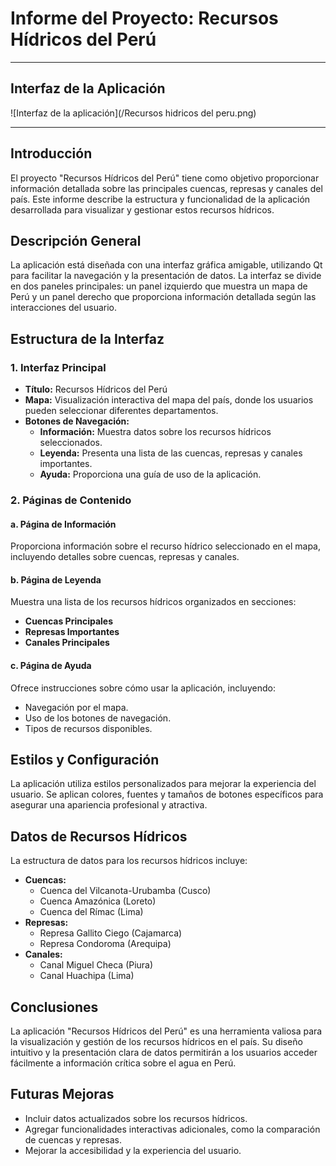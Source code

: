 # Informe del Proyecto: Recursos Hídricos del Perú
---

## Interfaz de la Aplicación
![Interfaz de la aplicación](/Recursos hidricos del peru.png)

---
## Introducción
El proyecto "Recursos Hídricos del Perú" tiene como objetivo proporcionar información detallada sobre las principales cuencas, represas y canales del país. Este informe describe la estructura y funcionalidad de la aplicación desarrollada para visualizar y gestionar estos recursos hídricos.

## Descripción General
La aplicación está diseñada con una interfaz gráfica amigable, utilizando Qt para facilitar la navegación y la presentación de datos. La interfaz se divide en dos paneles principales: un panel izquierdo que muestra un mapa de Perú y un panel derecho que proporciona información detallada según las interacciones del usuario.

## Estructura de la Interfaz

### 1. Interfaz Principal
- **Título:** Recursos Hídricos del Perú
- **Mapa:** Visualización interactiva del mapa del país, donde los usuarios pueden seleccionar diferentes departamentos.
- **Botones de Navegación:**
  - **Información:** Muestra datos sobre los recursos hídricos seleccionados.
  - **Leyenda:** Presenta una lista de las cuencas, represas y canales importantes.
  - **Ayuda:** Proporciona una guía de uso de la aplicación.

### 2. Páginas de Contenido
#### a. Página de Información
Proporciona información sobre el recurso hídrico seleccionado en el mapa, incluyendo detalles sobre cuencas, represas y canales.

#### b. Página de Leyenda
Muestra una lista de los recursos hídricos organizados en secciones:
- **Cuencas Principales**
- **Represas Importantes**
- **Canales Principales**

#### c. Página de Ayuda
Ofrece instrucciones sobre cómo usar la aplicación, incluyendo:
- Navegación por el mapa.
- Uso de los botones de navegación.
- Tipos de recursos disponibles.

## Estilos y Configuración
La aplicación utiliza estilos personalizados para mejorar la experiencia del usuario. Se aplican colores, fuentes y tamaños de botones específicos para asegurar una apariencia profesional y atractiva.

## Datos de Recursos Hídricos
La estructura de datos para los recursos hídricos incluye:
- **Cuencas:**
  - Cuenca del Vilcanota-Urubamba (Cusco)
  - Cuenca Amazónica (Loreto)
  - Cuenca del Rímac (Lima)
- **Represas:**
  - Represa Gallito Ciego (Cajamarca)
  - Represa Condoroma (Arequipa)
- **Canales:**
  - Canal Miguel Checa (Piura)
  - Canal Huachipa (Lima)

## Conclusiones
La aplicación "Recursos Hídricos del Perú" es una herramienta valiosa para la visualización y gestión de los recursos hídricos en el país. Su diseño intuitivo y la presentación clara de datos permitirán a los usuarios acceder fácilmente a información crítica sobre el agua en Perú.

## Futuras Mejoras
- Incluir datos actualizados sobre los recursos hídricos.
- Agregar funcionalidades interactivas adicionales, como la comparación de cuencas y represas.
- Mejorar la accesibilidad y la experiencia del usuario.
